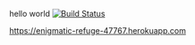 hello world
[![Build Status](https://travis-ci.org/ilkerpolat6/bil481hw3.svg?branch=master)](https://travis-ci.org/ilkerpolat6/bil481hw3)

https://enigmatic-refuge-47767.herokuapp.com



